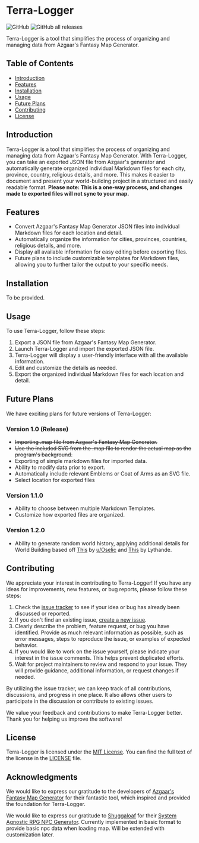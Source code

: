 # Terra-Logger

![GitHub](https://img.shields.io/github/license/phazingazrael/terra-logger?style=plastic) ![GitHub all releases](https://img.shields.io/github/downloads/phazingazrael/terra-logger/total?style=plastic) 

Terra-Logger is a tool that simplifies the process of organizing and managing data from Azgaar's Fantasy Map Generator.

## Table of Contents

- [Introduction](#introduction)
- [Features](#features)
- [Installation](#installation)
- [Usage](#usage)
- [Future Plans](#future-plans)
- [Contributing](#contributing)
- [License](#license)

## Introduction

Terra-Logger is a tool that simplifies the process of organizing and managing data from Azgaar's Fantasy Map Generator. With Terra-Logger, you can take an exported JSON file from Azgaar's generator and automatically generate organized individual Markdown files for each city, province, country, religious details, and more. This makes it easier to document and present your world-building project in a structured and easily readable format.
**Please note: This is a one-way process, and changes made to exported files will not sync to your map.**

## Features

- Convert Azgaar's Fantasy Map Generator JSON files into individual Markdown files for each location and detail.
- Automatically organize the information for cities, provinces, countries, religious details, and more.
- Display all available information for easy editing before exporting files.
- Future plans to include customizable templates for Markdown files, allowing you to further tailor the output to your specific needs.

## Installation

To be provided.

## Usage

To use Terra-Logger, follow these steps:

1. Export a JSON file from Azgaar's Fantasy Map Generator.
2. Launch Terra-Logger and import the exported JSON file.
3. Terra-Logger will display a user-friendly interface with all the available information.
4. Edit and customize the details as needed.
5. Export the organized individual Markdown files for each location and detail.

## Future Plans

We have exciting plans for future versions of Terra-Logger:

### Version 1.0 (Release)

- ~~Importing .map file from Azgaar's Fantasy Map Generator.~~
- ~~Use the included SVG from the .map file to render the actual map as the program's background.~~
- Exporting of simple markdown files for imported data.
- Ability to modify data prior to export.
- Automatically include relevant Emblems or Coat of Arms as an SVG file.
- Select location for exported files

### Version 1.1.0

- Ability to choose between multiple Markdown Templates.
- Customize how exported files are organized.

### Version 1.2.0

- Ability to generate random world history, applying additional details for World Building based off [This](https://www.reddit.com/r/worldbuilding/comments/9ugp4r/hey_squad_so_ive_got_an_idea_for_easy_world/) by [u/Oselic](https://www.reddit.com/user/Osellic/) and [This](https://docs.google.com/spreadsheets/d/1QbuVTfTYSczRJIRbffGPDhv6jEMxoa-RyIgi1ityV8U/edit#gid=560919452) by Lythande.


## Contributing

We appreciate your interest in contributing to Terra-Logger! If you have any ideas for improvements, new features, or bug reports, please follow these steps:

1. Check the [issue tracker](https://github.com/phazingazrael/terra-logger/issues) to see if your idea or bug has already been discussed or reported.
2. If you don't find an existing issue, [create a new issue](https://github.com/phazingazrael/terra-logger/issues/new).
3. Clearly describe the problem, feature request, or bug you have identified. Provide as much relevant information as possible, such as error messages, steps to reproduce the issue, or examples of expected behavior.
4. If you would like to work on the issue yourself, please indicate your interest in the issue comments. This helps prevent duplicated efforts.
5. Wait for project maintainers to review and respond to your issue. They will provide guidance, additional information, or request changes if needed.

By utilizing the issue tracker, we can keep track of all contributions, discussions, and progress in one place. It also allows other users to participate in the discussion or contribute to existing issues.

We value your feedback and contributions to make Terra-Logger better. Thank you for helping us improve the software!

## License

Terra-Logger is licensed under the [MIT License](LICENSE). You can find the full text of the license in the [LICENSE](LICENSE) file.

## Acknowledgments

We would like to express our gratitude to the developers of [Azgaar's Fantasy Map Generator](https://github.com/Azgaar/Fantasy-Map-Generator) for their fantastic tool, which inspired and provided the foundation for Terra-Logger.

We would like to express our gratitude to [Shuggaloaf](https://github.com/Shuggaloaf/) for their [System Agnostic RPG NPC Generator](https://github.com/Shuggaloaf/Simple_NPC_Generator/). Currently implemented in basic format to provide basic npc data when loading map. Will be extended with customization later.

